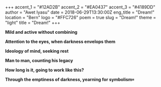 +++
accent_1 = "#12AD2B"
accent_2 = "#EA0437"
accent_3 = "#4189DD"
author = "Awet Iyasu"
date = 2018-06-29T13:30:00Z
eng_title = "Dream!"
location = "Bern"
logo = "#FFC726"
poem = true
slug = "Dream!"
theme = "light"
title = "Dream!"
+++

**Mild and active without combining**

**Attention to the eyes, when darkness envelops them**  

**Ideology of mind, seeking rest**  

**Man to man, counting his legacy**

**How long is it, going to work like this?**

**Through the emptiness of darkness, yearning for symbolism።**

